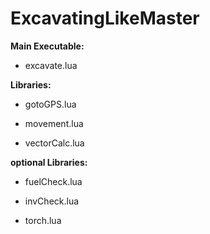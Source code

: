 # ExcavatingLikeMaster


**Main Executable:**

* excavate.lua


**Libraries:**

* gotoGPS.lua

* movement.lua

* vectorCalc.lua


**optional Libraries:**

* fuelCheck.lua

* invCheck.lua

* torch.lua
